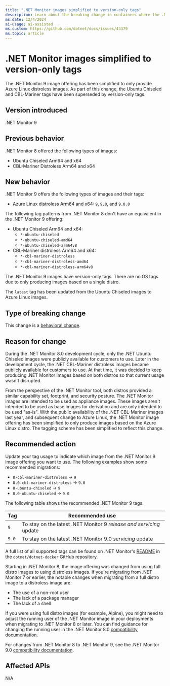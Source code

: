 ```yaml
---
title: ".NET Monitor images simplified to version-only tags"
description: Learn about the breaking change in containers where the .NET Monitor 9 image offering has been simplified to only provide Azure Linux distroless images.
ms.date: 12/4/2024
ai-usage: ai-assisted
ms.custom: https://github.com/dotnet/docs/issues/43379
ms.topic: article
---
```


# .NET Monitor images simplified to version-only tags

The .NET Monitor 9 image offering has been simplified to only provide Azure Linux distroless images. As part of this change, the Ubuntu Chiseled and CBL-Mariner tags have been superseded by version-only tags.

## Version introduced

.NET Monitor 9

## Previous behavior

.NET Monitor 8 offered the following types of images:

- Ubuntu Chiseled Arm64 and x64
- CBL-Mariner Distroless Arm64 and x64

## New behavior

.NET Monitor 9 offers the following types of images and their tags:

- Azure Linux distroless Arm64 and x64: `9`, `9.0`, and `9.0.0`

The following tag patterns from .NET Monitor 8 don't have an equivalent in the .NET Monitor 9 offering:

- Ubuntu Chiseled Arm64 and x64:
  - `*-ubuntu-chiseled`
  - `*-ubuntu-chiseled-amd64`
  - `*-ubuntu-chiseled-arm64v8`
- CBL-Mariner distroless Arm64 and x64:
  - `*-cbl-mariner-distroless`
  - `*-cbl-mariner-distroless-amd64`
  - `*-cbl-mariner-distroless-arm64v8`

The .NET Monitor 9 images have version-only tags. There are no OS tags due to only producing images based on a single distro.

The `latest` tag has been updated from the Ubuntu Chiseled images to Azure Linux images.

## Type of breaking change

This change is a [behavioral change](../../categories.md#behavioral-change).

## Reason for change

During the .NET Monitor 8.0 development cycle, only the .NET Ubuntu Chiseled images were publicly available for customers to use. Later in the development cycle, the .NET CBL-Mariner distroless images became publicly available for customers to use. At that time, it was decided to keep producing .NET Monitor images based on both distros so that current usage wasn't disrupted.

From the perspective of the .NET Monitor tool, both distros provided a similar capability set, footprint, and security posture. The .NET Monitor images are intended to be used as appliance images. These images aren't intended to be used as base images for derivation and are only intended to be used "as-is". With the public availability of the .NET CBL-Mariner images last year, and subsequent change to Azure Linux, the .NET Monitor image offering has been simplified to only produce images based on the Azure Linux distro. The tagging scheme has been simplified to reflect this change.

## Recommended action

Update your tag usage to indicate which image from the .NET Monitor 9 image offering you want to use. The following examples show some recommended migrations:

- `8-cbl-mariner-distroless` -> `9`
- `8.0-cbl-mariner-distroless` -> `9.0`
- `8-ubuntu-chiseled` -> `9`
- `8.0-ubuntu-chiseled` -> `9.0`

The following table shows the recommended .NET Monitor 9 tags.

| Tag   | Recommended use                                                     |
|-------|---------------------------------------------------------------------|
| `9`   | To stay on the latest .NET Monitor 9 *release and servicing* update |
| `9.0` | To stay on the latest .NET Monitor 9.0 *servicing* update           |

A full list of all supported tags can be found on .NET Monitor's [README](https://github.com/dotnet/dotnet-docker/blob/main/README.monitor.md#full-tag-listing) in the `dotnet/dotnet-docker` GitHub repository.

Starting in .NET Monitor 8, the image offering was changed from using full distro images to using distroless images. If you're migrating from .NET Monitor 7 or earlier, the notable changes when migrating from a full distro image to a distroless image are:

- The use of a non-root user
- The lack of a package manager
- The lack of a shell

If you were using full distro images (for example, Alpine), you might need to adjust the running user of the .NET Monitor image in your deployments when migrating to .NET Monitor 8 or later. You can find guidance for changing the running user in the .NET Monitor 8.0 [compatibility documentation](https://github.com/dotnet/dotnet-monitor/blob/main/documentation/compatibility/8.0/README.md).

For changes from .NET Monitor 8 to .NET Monitor 9, see the .NET Monitor 9.0 [compatibility documentation](https://github.com/dotnet/dotnet-monitor/blob/main/documentation/compatibility/9.0/README.md).

## Affected APIs

N/A
